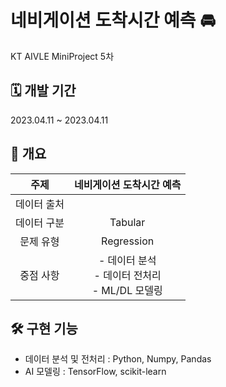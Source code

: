 # 네비게이션 도착시간 예측 🚘

KT AIVLE MiniProject 5차

## **🗓 개발 기간**

2023.04.11 ~ 2023.04.11

## **📑 개요**
|주제|네비게이션 도착시간 예측 |
|:---:|:---:|
|데이터 출처| |
|데이터 구분|Tabular|
|문제 유형|Regression|
|중점 사항|- 데이터 분석 <br> - 데이터 전처리 <br> - ML/DL 모델링|

## **🛠 구현 기능**
- 데이터 분석 및 전처리 : Python, Numpy, Pandas
- AI 모델링 : TensorFlow, scikit-learn
